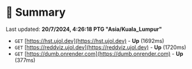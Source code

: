# 📖 Summary
Last updated: **20/7/2024, 4:26:18 PTG "Asia/Kuala_Lumpur"**

- `GET` [https://hst.ujol.dev](https://hst.ujol.dev) - **Up** (1692ms)
- `GET` [https://reddviz.ujol.dev](https://reddviz.ujol.dev) - **Up** (1720ms)
- `GET` [https://dumb.onrender.com](https://dumb.onrender.com) - **Up** (377ms)
